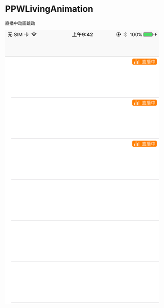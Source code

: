 # PPWLivingAnimation
直播中动画跳动

 ![image](https://github.com/githubkiven/PPWLivingAnimation/blob/master/AnimationCell/AnimationCell/demo.PNG)
